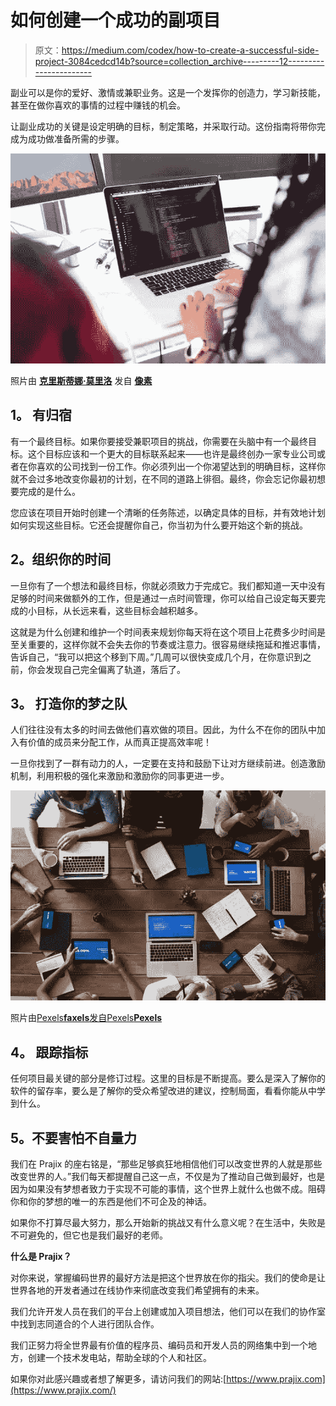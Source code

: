 # 如何创建一个成功的副项目

> 原文：<https://medium.com/codex/how-to-create-a-successful-side-project-3084cedcd14b?source=collection_archive---------12----------------------->

副业可以是你的爱好、激情或兼职业务。这是一个发挥你的创造力，学习新技能，甚至在做你喜欢的事情的过程中赚钱的机会。

让副业成功的关键是设定明确的目标，制定策略，并采取行动。这份指南将带你完成为成功做准备所需的步骤。

![](img/4bf56577d565f7dbc5a0dc89de492fd9.png)

照片由 [**克里斯蒂娜·莫里洛**](https://www.pexels.com/@divinetechygirl?utm_content=attributionCopyText&utm_medium=referral&utm_source=pexels) 发自 [**像素**](https://www.pexels.com/photo/person-using-silver-macbook-pro-1181467/?utm_content=attributionCopyText&utm_medium=referral&utm_source=pexels)

## **1。** **有归宿**

有一个最终目标。如果你要接受兼职项目的挑战，你需要在头脑中有一个最终目标。这个目标应该和一个更大的目标联系起来——也许是最终创办一家专业公司或者在你喜欢的公司找到一份工作。你必须列出一个你渴望达到的明确目标，这样你就不会过多地改变你最初的计划，在不同的道路上徘徊。最终，你会忘记你最初想要完成的是什么。

您应该在项目开始时创建一个清晰的任务陈述，以确定具体的目标，并有效地计划如何实现这些目标。它还会提醒你自己，你当初为什么要开始这个新的挑战。

## **2。组织你的时间**

一旦你有了一个想法和最终目标，你就必须致力于完成它。我们都知道一天中没有足够的时间来做额外的工作，但是通过一点时间管理，你可以给自己设定每天要完成的小目标，从长远来看，这些目标会越积越多。

这就是为什么创建和维护一个时间表来规划你每天将在这个项目上花费多少时间是至关重要的，这样你就不会失去你的节奏或注意力。很容易继续拖延和推迟事情，告诉自己，“我可以把这个移到下周。”几周可以很快变成几个月，在你意识到之前，你会发现自己完全偏离了轨道，落后了。

## **3。** **打造你的梦之队**

人们往往没有太多的时间去做他们喜欢做的项目。因此，为什么不在你的团队中加入有价值的成员来分配工作，从而真正提高效率呢！

一旦你找到了一群有动力的人，一定要在支持和鼓励下让对方继续前进。创造激励机制，利用积极的强化来激励和激励你的同事更进一步。

![](img/c3ee5e579ff3b78d2aec289af215028b.png)

照片由[Pexels**faxels**发自](https://www.pexels.com/@fauxels?utm_content=attributionCopyText&utm_medium=referral&utm_source=pexels)[Pexels**Pexels**](https://www.pexels.com/photo/top-view-photo-of-people-near-wooden-table-3183150/?utm_content=attributionCopyText&utm_medium=referral&utm_source=pexels)

## **4。** **跟踪指标**

任何项目最关键的部分是修订过程。这里的目标是不断提高。要么是深入了解你的软件的留存率，要么是了解你的受众希望改进的建议，控制局面，看看你能从中学到什么。

## **5。不要害怕不自量力**

我们在 Prajix 的座右铭是，“那些足够疯狂地相信他们可以改变世界的人就是那些改变世界的人。”我们每天都提醒自己这一点，不仅是为了推动自己做到最好，也是因为如果没有梦想者致力于实现不可能的事情，这个世界上就什么也做不成。阻碍你和你的梦想的唯一的东西是他们不可企及的神话。

如果你不打算尽最大努力，那么开始新的挑战又有什么意义呢？在生活中，失败是不可避免的，但它也是我们最好的老师。

**什么是 Prajix？**

对你来说，掌握编码世界的最好方法是把这个世界放在你的指尖。我们的使命是让世界各地的开发者通过在线协作来彻底改变我们希望拥有的未来。

我们允许开发人员在我们的平台上创建或加入项目想法，他们可以在我们的协作室中找到志同道合的个人进行团队合作。

我们正努力将全世界最有价值的程序员、编码员和开发人员的网络集中到一个地方，创建一个技术发电站，帮助全球的个人和社区。

如果你对此感兴趣或者想了解更多，请访问我们的网站:[https://www.prajix.com](https://www.prajix.com/)